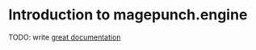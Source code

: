 # Introduction to magepunch.engine

TODO: write [great documentation](http://jacobian.org/writing/great-documentation/what-to-write/)
